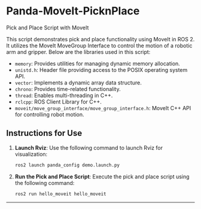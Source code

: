 # Panda-MoveIt-PicknPlace

Pick and Place Script with MoveIt

This script demonstrates pick and place functionality using MoveIt in ROS 2. It utilizes the MoveIt MoveGroup Interface to control the motion of a robotic arm and gripper. Below are the libraries used in this script:

- `memory`: Provides utilities for managing dynamic memory allocation.
- `unistd.h`: Header file providing access to the POSIX operating system API.
- `vector`: Implements a dynamic array data structure.
- `chrono`: Provides time-related functionality.
- `thread`: Enables multi-threading in C++.
- `rclcpp`: ROS Client Library for C++.
- `moveit/move_group_interface/move_group_interface.h`: MoveIt C++ API for controlling robot motion.

## Instructions for Use

1. **Launch Rviz**: Use the following command to launch Rviz for visualization:

   ```bash
   ros2 launch panda_config demo.launch.py
   ```

2. **Run the Pick and Place Script**: Execute the pick and place script using the following command:

   ```bash
   ros2 run hello_moveit hello_moveit
   ```

---
